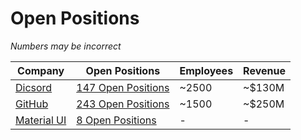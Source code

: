 # Open Positions

*Numbers may be incorrect*

| Company | Open Positions | Employees | Revenue |
|---|---|---|---|
| [Dicsord](https://discord.com/) | [147 Open Positions](https://discord.com/jobs?team=engineering) | ~2500 | ~$130M |
| [GitHub](https://github.com/) | [243 Open Positions](https://boards.greenhouse.io/github/jobs/3850882) | ~1500 | ~$250M |
| [Material UI](https://mui.com) | [8 Open Positions](https://mui.com/careers) | - | - |

